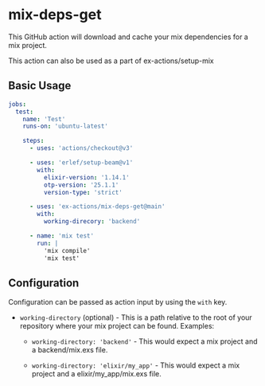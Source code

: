 # mix-deps-get

<!--AUTO-->

This GitHub action will download and cache your mix dependencies for a mix
project.

This action can also be used as a part of ex-actions/setup-mix

## Basic Usage

```yml
jobs:
  test:
    name: 'Test'
    runs-on: 'ubuntu-latest'

    steps:
      - uses: 'actions/checkout@v3'

      - uses: 'erlef/setup-beam@v1'
        with:
          elixir-version: '1.14.1'
          otp-version: '25.1.1'
          version-type: 'strict'

      - uses: 'ex-actions/mix-deps-get@main'
        with:
          working-direcory: 'backend'

      - name: 'mix test'
        run: |
          'mix compile'
          'mix test'
```

## Configuration

Configuration can be passed as action input by using the `with` key.

- `working-directory` (optional) - This is a path relative to the root of your
  repository where your mix project can be found. Examples:

  - `working-directory: 'backend'` - This would expect a mix project and a
    backend/mix.exs file.

  - `working-directory: 'elixir/my_app'` - This would expect a mix project and a
    elixir/my_app/mix.exs file.
